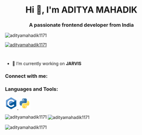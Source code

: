 <h1 align="center">Hi 👋, I'm ADITYA MAHADIK</h1>
<h3 align="center">A passionate frontend developer from India</h3>

<p align="left"> <img src="https://komarev.com/ghpvc/?username=adityamahadik1171&label=Profile%20views&color=0e75b6&style=flat" alt="adityamahadik1171" /> </p>

<p align="left"> <a href="https://github.com/ryo-ma/github-profile-trophy"><img src="https://github-profile-trophy.vercel.app/?username=adityamahadik1171" alt="adityamahadik1171" /></a> </p>

<p align="left"> <a href="https://twitter.com/" target="blank"><img src="https://img.shields.io/twitter/follow/?logo=twitter&style=for-the-badge" alt="" /></a> </p>

- 🔭 I’m currently working on **JARVIS**

<h3 align="left">Connect with me:</h3>
<p align="left">
</p>

<h3 align="left">Languages and Tools:</h3>
<p align="left"> <a href="https://www.cprogramming.com/" target="_blank" rel="noreferrer"> <img src="https://raw.githubusercontent.com/devicons/devicon/master/icons/c/c-original.svg" alt="c" width="40" height="40"/> </a> <a href="https://www.python.org" target="_blank" rel="noreferrer"> <img src="https://raw.githubusercontent.com/devicons/devicon/master/icons/python/python-original.svg" alt="python" width="40" height="40"/> </a> </p>

<p><img align="left" src="https://github-readme-stats.vercel.app/api/top-langs?username=adityamahadik1171&show_icons=true&locale=en&layout=compact" alt="adityamahadik1171" /></p>

<p>&nbsp;<img align="center" src="https://github-readme-stats.vercel.app/api?username=adityamahadik1171&show_icons=true&locale=en" alt="adityamahadik1171" /></p>

<p><img align="center" src="https://github-readme-streak-stats.herokuapp.com/?user=adityamahadik1171&" alt="adityamahadik1171" /></p>

